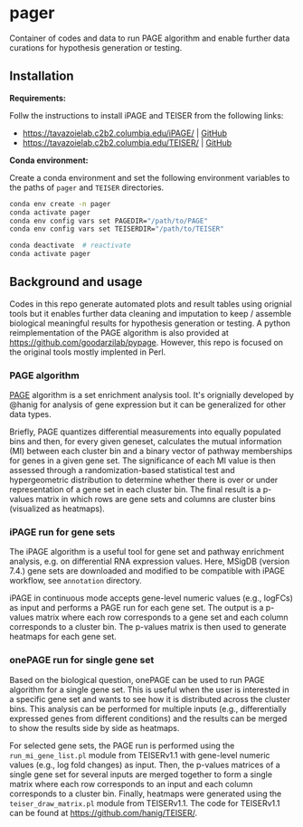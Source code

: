 # pager
Container of codes and data to run PAGE algorithm and enable further data curations for hypothesis generation or testing.

## Installation

**Requirements:**

Follw the instructions to install iPAGE and TEISER from the following links:
- https://tavazoielab.c2b2.columbia.edu/iPAGE/ | [GitHub](https://github.com/hanig/PAGE)
- https://tavazoielab.c2b2.columbia.edu/TEISER/ | [GitHub](https://github.com/hanig/TEISER)

**Conda environment:**

Create a conda environment and set the following environment variables to the paths of `pager` and `TEISER` directories.
```bash
conda env create -n pager
conda activate pager
conda env config vars set PAGEDIR="/path/to/PAGE"
conda env config vars set TEISERDIR="/path/to/TEISER"

conda deactivate  # reactivate 
conda activate pager
```

## Background and usage
Codes in this repo generate automated plots and result tables using orignial tools but it enables further data cleaning and imputation to keep / assemble biological meaningful results for hypothesis generation or testing. A python reimplementation of the PAGE algorithm is also provided at https://github.com/goodarzilab/pypage. However, this repo is focused on the original tools mostly implented in Perl.

### PAGE algorithm
[PAGE](https://github.com/hanig/PAGE) algorithm is a set enrichment analysis tool. It's orignially developed by @hanig for analysis of gene expression but it can be generalized for other data types.

Briefly, PAGE quantizes differential measurements into equally populated bins and then, for every given geneset, calculates the mutual information (MI) between each cluster bin and a binary vector of pathway memberships for genes in a given gene set. The significance of each MI value is then assessed through a randomization-based statistical test and hypergeometric distribution to determine whether there is over or under representation of a gene set in each cluster bin. The final result is a p-values matrix in which rows are gene sets and columns are cluster bins (visualized as heatmaps).

### iPAGE run for gene sets
The iPAGE algorithm is a useful tool for gene set and pathway enrichment analysis, e.g. on differential RNA expression values. Here, MSigDB (version 7.4.) gene sets are downloaded and modified to be compatible with iPAGE workflow, see `annotation` directory.

iPAGE in continuous mode accepts gene-level numeric values (e.g., logFCs) as input and performs a PAGE run for each gene set. The output is a p-values matrix where each row corresponds to a gene set and each column corresponds to a cluster bin. The p-values matrix is then used to generate heatmaps for each gene set.

### onePAGE run for single gene set
Based on the biological question, onePAGE can be used to run PAGE algorithm for a single gene set. This is useful when the user is interested in a specific gene set and wants to see how it is distributed across the cluster bins. This analysis can be performed for multiple inputs (e.g., differentially expressed genes from different conditions) and the results can be merged to show the results side by side as heatmaps.

For selected gene sets, the PAGE run is performed using the `run_mi_gene_list.pl` module from TEISERv1.1 with gene-level numeric values (e.g., log fold changes) as input. Then, the p-values matrices of a single gene set for several inputs are merged together to form a single matrix where each row corresponds to an input and each column corresponds to a cluster bin. Finally, heatmaps were generated using the `teiser_draw_matrix.pl` module from TEISERv1.1. The code for TEISERv1.1 can be found at https://github.com/hanig/TEISER/.